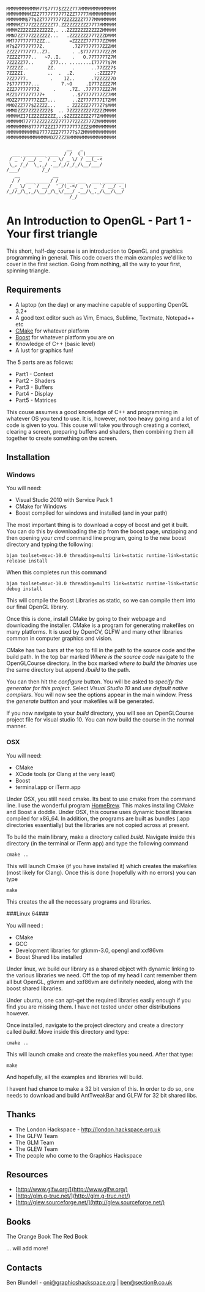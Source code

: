 
    MMMMMMMMMMMM77$7777$ZZZZ777MMMMMMMMMMMMM
    MMMMMMMMMZZZ7777777777ZZZ77777MMMMMMMMMM
    MMMMMMM$77$ZZ77777777ZZZZZZZ7777MMMMMMMM
    MMMMMZ777ZZZZZZZZ77.ZZZZZZZZZZ7777MMMMMM
    MMMMZZZZZZZZZZZZZ,. ..ZZZZZZZZZZZZZMMMMM
    MMN7ZZ777ZZZZZZZ...   .ZZZZZZZ777ZZZDMMM
    MM777777777ZZZ..       =ZZZZZ777777ZZMMM
    M7$Z77777777Z.          .7Z77777777ZZZMM
    ZZZZ7777777..Z7.        . .$77777777ZZZM
    7ZZZZ7777..   ~7..I.    .   O.7777777Z7M
    7ZZZZZ77..      Z77... ........I77777$7M
    7ZZZZZ..       ZZ.      .      ..77ZZZ7$
    7ZZZZI.        ..  .  .Z.       .:ZZZZ77
    7ZZ7777.        .    IZ..      .7ZZZZZ7D
    7$7777777...        7.~O     .I777ZZZZ7M
    ZZZ77777777Z     .     .7Z. .777777ZZZ7M
    MZZI777777777+          ..$77777777ZZ7MM
    MDZZ7777777ZZZ7...      ..ZZ7777777I7ZMM
    MMOZZZ777$ZZZZZ...    . ZZZZZZ7777Z7$MMM
    MMMOZZZ7ZZZZZZZZ$  .. 7ZZZZZZZZ7ZZZZMMMM
    MMMMMZI7IZZZZZZZZZ,..$ZZZZZZZZZ77ZMMMMMM
    MMMMMM77777ZZZZZZZZ777777ZZZZ777ZMMMMMMM
    MMMMMMMM877777ZZZI777777777ZZZ$MMMMMMMMM
    MMMMMMMMMMM87777ZZZ777777$7ZMMMMMMMMMMMM
    MMMMMMMMMMMMMMMMDZZZZZ8MMMMMMMMMMMMMMMMM

                          __   _
      ___ ________ ____  / /  (_)______
     / _ `/ __/ _ `/ _ \/ _ \/ / __(_-<
     \_, /_/  \_,_/ .__/_//_/_/\__/___/
    /___/        /_/
       __            __
      / /  ___ _____/ /__ ___ ___  ___ ________
     / _ \/ _ `/ __/  '_/(_-</ _ \/ _ `/ __/ -_)
    /_//_/\_,_/\__/_/\_\/___/ .__/\_,_/\__/\__/
                           /_/


# An Introduction to OpenGL  - Part 1 - Your first triangle #


This short, half-day course is an introduction to OpenGL and graphics programming in general. This code covers the main examples we'd like to cover in the first section. Going from nothing, all the way to your first, spinning triangle. 


## Requirements ##

  * A laptop (on the day) or any machine capable of supporting OpenGL 3.2+
  * A good text editor such as Vim, Emacs, Sublime, Textmate, Notepad++ etc
  * [CMake](http://www.cmake.org/cmake/resources/software.html) for whatever platform
  * [Boost](http://www.boost.org/) for whatever platform you are on
  * Knowledge of C++ (basic level)
  * A lust for graphics fun!

The 5 parts are as follows:

  * Part1 - Context
  * Part2 - Shaders
  * Part3 - Buffers
  * Part4 - Display
  * Part5 - Matrices

This couse assumes a good knowledge of C++ and programming in whatever OS you tend to use. It is, however, not too heavy going and a lot of code is given to you. This couse will take you through creating a context, clearing a screen, preparing buffers and shaders, then combining them all together to create something on the screen.

## Installation ##

### Windows ###

You will need:

  * Visual Studio 2010 with Service Pack 1
  * CMake for Windows
  * Boost compiled for windows and installed (and in your path)

The most important thing is to download a copy of boost and get it built. You can do this by downloading the zip from the boost page, unzipping and then opening your *cmd* command line program, going to the new boost directory and typing the following:

    bjam toolset=msvc-10.0 threading=multi link=static runtime-link=static release install


When this completes run this command

    bjam toolset=msvc-10.0 threading=multi link=static runtime-link=static debug install

This will compile the Boost Libraries as static, so we can compile them into our final OpenGL library.

Once this is done, install CMake by going to their webpage and downloading the installer. CMake is a program for generating makefiles on many platforms. It is used by OpenCV, GLFW and many other libraries common in computer graphics and vision.

CMake has two bars at the top to fill in the path to the source code and the build path. In the top bar marked *Where is the source code* navigate to the OpenGLCourse directory. In the box marked *where to build the binaries* use the same directory but append */build* to the  path.

You can then hit the *configure* button. You will be asked to *specify the generator for this project*. Select *Visual Studio 10* and *use default native compilers*. You will now see the options appear in the main window. Press the *generate* buttton and your makefiles will be generated. 

If you now navigate to your *build* directory, you will see an OpenGLCourse project file for visual studio 10. You can now build the course in the normal manner.


### OSX ###

You will need:
  * CMake
  * XCode tools (or Clang at the very least)
  * Boost
  * terminal.app or iTerm.app

Under OSX, you still need cmake. Its best to use cmake from the command line. I use the wonderful program [HomeBrew](http://mxcl.github.io/homebrew/). This makes installing CMake and Boost a doddle. Under OSX, this course uses dynamic boost libraries compiled for x86_64. In addition, the programs are built as bundles (.app directories essentially) but the libraries are not copied across at present.

To build the main library, make a directory called *build*. Navigate inside this directory (in the terminal or iTerm app) and type the following command

    cmake ..

This will launch Cmake (if you have installed it) which creates the makefiles (most likely for Clang). Once this is done (hopefully with no errors) you can type

    make

This creates the all the necessary programs and libraries.


###Linux 64###

You will need :

  * CMake
  * GCC
  * Development libraries for gtkmm-3.0, opengl and xxf86vm
  * Boost Shared libs installed

Under linux, we build our library as a shared object with dynamic linking to the various libraries we need. Off the top of my head I cant remember them all but OpenGL, gtkmm and xxf86vm are definitely needed, along with the boost shared libraries.

Under ubuntu, one can apt-get the required libraries easily enough if you find you are missing them. I have not tested under other distributions however.

Once installed, navigate to the project directory and create a directory called *build*. Move inside this directory and type:

    cmake ..

This will launch cmake and create the makefiles you need. After that type:

    make

And hopefully, all the examples and libraries will build.

I havent had chance to make a 32 bit version of this. In order to do so, one needs to download and build AntTweakBar and GLFW for 32 bit shared libs.




## Thanks ##

  * The London Hackspace - http://london.hackspace.org.uk
  * The GLFW Team
  * The GLM Team
  * The GLEW Team
  * The people who come to the Graphics Hackspace


## Resources ##

  * [http://www.glfw.org/](http://www.glfw.org/)
  * [http://glm.g-truc.net/](http://glm.g-truc.net/)
  * [http://glew.sourceforge.net/](http://glew.sourceforge.net/)


## Books ##
 
The Orange Book
The Red Book

... will add more!

## Contacts ##

Ben Blundell - oni@graphicshackspace.org | ben@section9.co.uk
